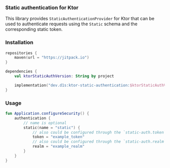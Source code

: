 ### Static authentication for Ktor

This library provides `StaticAuthenticationProvider` for Ktor that can be used to authenticate requests using
the `Static` schema and the corresponding static token.

### Installation

```kotlin
repositories {
    maven(url = "https://jitpack.io")
}

dependencies {
    val ktorStaticAuthVersion: String by project

    implementation("dev.d1s:ktor-static-authentication:$ktorStaticAuthVersion")
}
```

### Usage

```kotlin
fun Application.configureSecurity() {
    authentication {
        // name is optional
        static(name = "static") {
            // also could be configured through the `static-auth.token` property
            token = "example_token"
            // also could be configured through the `static-auth.realm` property. Default realm is "Ktor Server"
            realm = "example_realm"
        }
    }
}
```